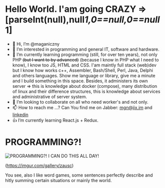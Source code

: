 # Hello World. I'am going CRAZY => [parseInt(null),null*1,0==null,0==null*1]
- 👋 Hi, I’m @maganiczny
- 👀 I’m interested in programming and general IT, software and hardware.
- 🌱 I’m currently learning programming (still, for over ten years), not only PHP ~~(but I want to by advanced)~~ (because I know in PHP what I need to know), I know too JS, HTML and CSS. I'am maintly full stack (web)dev but I know how works c++, Assembler, Bash/Shell, Perl, Java, Delphi and others languages. Show me language or library, give me a minute and I build something in this space. Besides, it administers its own server => this is knowledge about docker (compose), many distribution of linux and their difference structures, this is knowledge about services and administrative of server system.
- 💞️ I’m looking to collaborate on all who need worker's and not only. 
- 📫 How to reach me ...? Can You find me on Jabber: mgn@jix.im and [linkedin](https://www.linkedin.com/in/robert-%C5%82uczak-694974228/)
- 👍 I’m currently learning React.js + Redux.

# PROGRAMMING?!
![PROGRAMMING?! I CAN DO THIS ALL DAY!](https://sharkson.eu/img/icandothisallday.gif "PROGRAMMING?! I CAN DO THIS ALL DAY!")

(https://imgur.com/gallery/zausc)

You see, also I like word games, some sentences perfectly describe and hitly summing certain situations or mainly the world.

<!---
maganiczny/maganiczny is a ✨ special ✨ repository because its `README.md` (this file) appears on your GitHub profile.
You can click the Preview link to take a look at your changes.
--->
